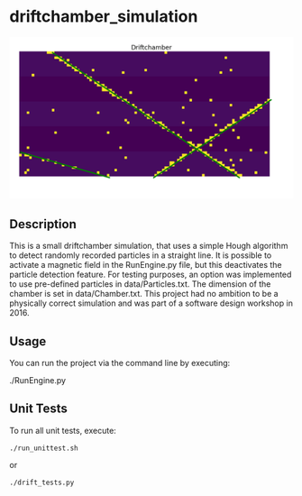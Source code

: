 # driftchamber_simulation

![Example of a driftchamber simulation with three particles and reconstructed path using Hough transform.](./figures/driftchamber_example.png)

## Description

This is a small driftchamber simulation, that uses a simple Hough algorithm to detect randomly recorded particles in a straight line. 
It is possible to activate a magnetic field in the RunEngine.py file, but this deactivates the particle detection feature. 
For testing purposes, an option was implemented to use pre-defined particles in data/Particles.txt. 
The dimension of the chamber is set in data/Chamber.txt.
This project had no ambition to be a physically correct simulation and was part of a software design workshop in 2016.

## Usage

You can run the project via the command line by executing:

./RunEngine.py

## Unit Tests

To run all unit tests, execute:

```
./run_unittest.sh
```

or

```
./drift_tests.py
```
